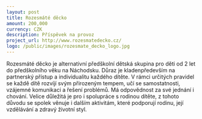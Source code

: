 ```yaml
---
layout: post
title: Rozesmáté děcko
amount: 200,000
currency: CZK
description: Příspěvek na provoz
project_url: http://www.rozesmatedecko.cz/
logo: /public/images/rozesmate_decko_logo.jpg
---
```


Rozesmáté děcko je alternativní předškolní dětská skupina pro děti od 2 let do předškolního věku na Náchodsku. Důraz je kladenpředevším na partnerský přístup a individualitu každého dítěte. V rámci určitých pravidel se každě dítě rozvíjí svým přirozeným tempem, učí se samostatnosti, vzájemné komunikaci a řešení problémů. Má odpovědnost za své jednání i chování. Velice důležitá je pro i spolupráce s rodinou dítěte, z tohoto důvodu se spolek věnuje i dalším aktivitám, které podporují rodinu, její vzdělávání a zdravý životní styl.
